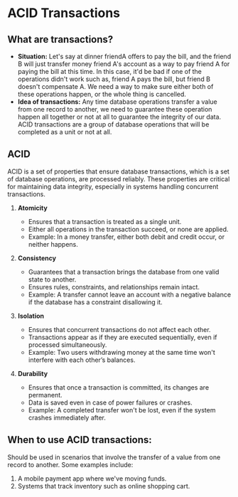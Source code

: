 # ACID Transactions

## What are transactions?
- **Situation:** Let's say at dinner friendA offers to pay the bill, and the friend B will just transfer money friend A's account as a way to pay friend A for paying the bill at this time. In this case, it'd be bad if one of the operations didn't work such as, friend A pays the bill, but friend B doesn't compensate A. We need a way to make sure either both of these operations happen, or the whole thing is cancelled.
- **Idea of transactions:** Any time database operations transfer a value from one record to another, we need to guarantee these operation happen all together or not at all to guarantee the integrity of our data. ACID transactions are a group of database operations that will be completed as a unit or not at all.

## ACID
ACID is a set of properties that ensure database transactions, which is a set of database operations, are processed reliably. These properties are critical for maintaining data integrity, especially in systems handling concurrent transactions.

1. **Atomicity**  
   - Ensures that a transaction is treated as a single unit.  
   - Either all operations in the transaction succeed, or none are applied.  
   - Example: In a money transfer, either both debit and credit occur, or neither happens.

2. **Consistency**  
   - Guarantees that a transaction brings the database from one valid state to another.  
   - Ensures rules, constraints, and relationships remain intact.  
   - Example: A transfer cannot leave an account with a negative balance if the database has a constraint disallowing it.

3. **Isolation**  
   - Ensures that concurrent transactions do not affect each other.  
   - Transactions appear as if they are executed sequentially, even if processed simultaneously.  
   - Example: Two users withdrawing money at the same time won't interfere with each other’s balances.

4. **Durability**  
   - Ensures that once a transaction is committed, its changes are permanent.  
   - Data is saved even in case of power failures or crashes.  
   - Example: A completed transfer won't be lost, even if the system crashes immediately after.


## When to use ACID transactions:
Should be used in scenarios that involve the transfer of a value from one record to another. Some examples include:
1. A mobile payment app where we've moving funds.
2. Systems that track inventory such as online shopping cart.